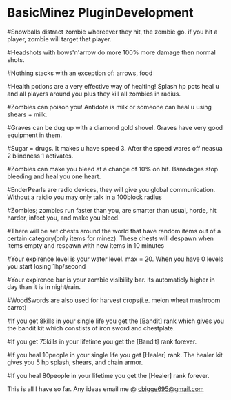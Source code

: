 BasicMinez
PluginDevelopment
==================

#Snowballs distract zombie whereever they hit, the zombie go. if you hit a player, zombie will target that player. 

#Headshots with bows'n'arrow do more 100% more damage then normal shots. 

#Nothing stacks with an exception of: arrows, food

#Health potions are a very effective way of healting! Splash hp pots heal u and all players around you plus they kill all zombies in radius.

#Zombies can poison you! Antidote is milk or someone can heal u using shears + milk.

#Graves can be dug up with a diamond gold shovel. Graves have very good equipment in them.

#Sugar = drugs. It makes u have speed 3. After the speed wares off neasua 2 blindness 1 activates. 

#Zombies can make you bleed at a change of 10% on hit. Banadages stop bleeding and heal you one heart.

#EnderPearls are radio devices, they will give you global communication. Without a raidio you may only talk in a 100block radius

#Zombies; zombies run faster than you, are smarter than usual, horde, hit harder, infect you, and make you bleed.

#There will be set chests around the world that have random items out of a certain category(only items for minez). These chests will despawn when items empty and respawn with new items in 10 minutes

#Your expirence level is your water level. max = 20. When you have 0 levels you start losing 1hp/second

#Your expirence bar is your zombie visibility bar. its automaticly higher in day than it is in night/rain.

#WoodSwords are also used for harvest crops(i.e. melon wheat mushroom carrot) 

#If you get 8kills in your single life you get the [Bandit] rank which gives you the bandit kit which constists of iron sword and chestplate.

#If you get 75kills in your lifetime you get the [Bandit] rank forever.

#If you heal 10people in your single life you get [Healer] rank. The healer kit gives you 5 hp splash, shears, and chain armor.

#If you heal 80people in your lifetime you get the [Healer] rank forever.

This is all I have so far. Any ideas email me @ cbigge695@gmail.com
